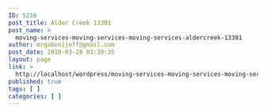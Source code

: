 ```yaml
---
ID: 5216
post_title: Alder Creek 13301
post_name: >
  moving-services-moving-services-moving-services-aldercreek-13301
author: mrgabonijeff@gmail.com
post_date: 2018-03-28 01:38:35
layout: page
link: >
  http://localhost/wordpress/moving-services-moving-services-moving-services-aldercreek-13301/
published: true
tags: [ ]
categories: [ ]
---
```

